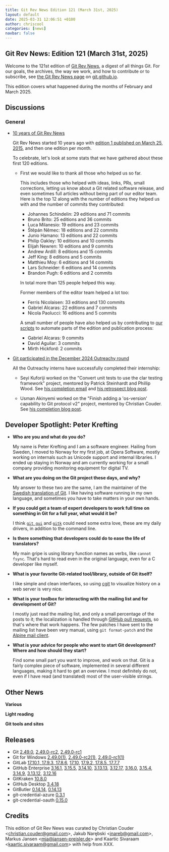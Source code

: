 ```yaml
---
title: Git Rev News Edition 121 (March 31st, 2025)
layout: default
date: 2025-03-31 12:06:51 +0100
author: chriscool
categories: [news]
navbar: false
---
```


## Git Rev News: Edition 121 (March 31st, 2025)

Welcome to the 121st edition of [Git Rev News](https://git.github.io/rev_news/rev_news/),
a digest of all things Git. For our goals, the archives, the way we work, and how to contribute or to
subscribe, see [the Git Rev News page](https://git.github.io/rev_news/rev_news/) on [git.github.io](http://git.github.io).

This edition covers what happened during the months of February and March 2025.

## Discussions

### General

* [10 years of Git Rev News](https://git.github.io/rev_news/archive/)

  Git Rev News started 10 years ago with
  [edition 1 published on March 25, 2015](https://git.github.io/rev_news/2015/03/25/edition-1/),
  and then one edition per month.

  To celebrate, let's look at some stats that we have gathered about
  these first 120 editions.

  + First we would like to thank all those who helped us so far.

    This includes those who helped with ideas, links, PRs, small
    corrections, letting us know about a Git related software release,
    and even sometimes full articles without being part of our editor
    team. Here is the top 12 along with the number of editions they
    helped us with and the number of commits they contributed:

    - Johannes Schindelin: 29 editions and 71 commits
    - Bruno Brito: 25 editions and 36 commits
    - Luca Milanesio: 19 editions and 23 commits
    - Štěpán Němec: 18 editions and 22 commits
    - Junio Hamano: 13 editions and 22 commits
    - Philip Oakley: 10 editions and 10 commits
    - Elijah Newren: 10 editions and 9 commits
    - Andrew Ardill: 8 editions and 15 commits
    - Jeff King: 8 editions and 5 commits
    - Matthieu Moy: 6 editions and 14 commits
    - Lars Schneider: 6 editions and 14 commits
    - Brandon Pugh: 6 editions and 2 commits

    In total more than 125 people helped this way.

    Former members of the editor team helped a lot too:

    - Ferris Nicolaisen: 33 editions and 130 commits
    - Gabriel Alcaras: 22 editions and 7 commits
    - Nicola Paolucci: 16 editions and 5 commits

    A small number of people have also helped us by contributing to
    [our scripts](https://github.com/chriscool/getreleases/) to
    automate parts of the edition and publication process:

    - Gabriel Alcaras: 9 commits
    - David Aguilar: 3 commits
    - Mirth Hickford: 2 commits


* [Git participated in the December 2024 Outreachy round](https://www.outreachy.org/alums/2024-12/)

  All the Outreachy interns have successfully completed their
  internship:

  - Seyi Kuforiji worked on the "Convert unit tests to use the clar
    testing framework" project, mentored by Patrick Steinhardt and
    Phillip Wood. See
	[his completion email](https://lore.kernel.org/git/CAGedMtcLRjr0GVNYmUU_tacrA0aRvOCYFGyOy0FACTBL=X3cwA@mail.gmail.com/)
	and
	[his retrospect blog post](https://seyi-kuforiji-902b48.gitlab.io/posts/a-retrospect-on-new-test-conversions).

  - Usman Akinyemi worked on the "Finish adding a 'os-version'
    capability to Git protocol v2" project, mentored by Christian
    Couder. See
	[his completion blog post](https://uniqueusman.hashnode.dev/my-outreachy-internship-experience-at-git).

<!---
### Reviews
-->

<!---
### Support
-->

## Developer Spotlight: Peter Krefting

* **Who are you and what do you do?**

  My name is Peter Krefting and I am a software engineer. Hailing from Sweden,
  I moved to Norway for my first job, at Opera Software, mostly working on
  internals such as Unicode support and internal libraries. I ended up staying
  in Norway and am currently working for a small company providing monitoring
  equipment for digital TV.

* **What are you doing on the Git project these days, and why?**

  My answer to these two are the same, I am the maintainer of the
  [Swedish translation of Git](https://github.com/git-l10n/git-po/blob/master/po/sv.po).
  I like having software running in my own language, and sometimes
  you have to take matters in your own hands.

* **If you could get a team of expert developers to work full time on
  something in Git for a full year, what would it be?**

  I think [`git gui`](https://git-scm.com/docs/git-gui) and
  [`gitk`](https://git-scm.com/docs/gitk) could need some extra love,
  these are my daily drivers, in addition to the command line.

* **Is there something that developers could do to ease the life of
  translators?**

  My main gripe is using library function names as verbs,
  like `cannot fsync`. That's hard to read even in the original
  language, even for a C developer like myself.

* **What is your favorite Git-related tool/library, outside of
  Git itself?**

  I like simple and clean interfaces, so using [cgit](https://wiki.archlinux.org/title/Cgit)
  to visualize history on a web server is very nice.

* **What is your toolbox for interacting with the mailing list and for
  development of Git?**

  I mostly just read the mailing list, and only a small percentage of the
  posts to it; the localization is handled through [GitHub pull requests](https://github.com/git-l10n/git-po/pulls?q=is%3Apr),
  so that's where that work happens. The few patches I have sent to the
  mailing list have been very manual, using `git format-patch` and
  the [Alpine mail client](https://alpineapp.email/).

* **What is your advice for people who want to start Git development?
  Where and how should they start?**

  Find some small part you want to improve, and work on that. Git is a
  fairly complex piece of software, implemented in several different
  languages, making it hard to get an overview. I most definitely do not,
  even if I have read (and translated) most of the user-visible strings.


## Other News

__Various__


__Light reading__

<!---
__Easy watching__
-->

__Git tools and sites__


## Releases

+ Git [2.49.0](https://public-inbox.org/git/xmqqfrjfilc8.fsf@gitster.g/),
[2.49.0-rc2](https://public-inbox.org/git/xmqq34fk958s.fsf@gitster.g/),
[2.49.0-rc1](https://public-inbox.org/git/xmqqjz94r8p0.fsf@gitster.g/)
+ Git for Windows [2.49.0(1)](https://github.com/git-for-windows/git/releases/tag/v2.49.0.windows.1),
[2.49.0-rc2(1)](https://github.com/git-for-windows/git/releases/tag/v2.49.0-rc2.windows.1),
[2.49.0-rc1(1)](https://github.com/git-for-windows/git/releases/tag/v2.49.0-rc1.windows.1)
+ GitLab [17.10.1, 17.9.3, 17.8.6](https://about.gitlab.com/releases/2025/03/26/patch-release-gitlab-17-10-1-released/),
[17.10](https://about.gitlab.com/releases/2025/03/20/gitlab-17-10-released/),
[17.9.2, 17.8.5, 17.7.7](https://about.gitlab.com/releases/2025/03/12/patch-release-gitlab-17-9-2-released/)
+ GitHub Enterprise [3.16.1](https://help.github.com/enterprise-server@3.16/admin/release-notes#3.16.1),
[3.15.5](https://help.github.com/enterprise-server@3.15/admin/release-notes#3.15.5),
[3.14.10](https://help.github.com/enterprise-server@3.14/admin/release-notes#3.14.10),
[3.13.13](https://help.github.com/enterprise-server@3.13/admin/release-notes#3.13.13),
[3.12.17](https://help.github.com/enterprise-server@3.12/admin/release-notes#3.12.17),
[3.16.0](https://help.github.com/enterprise-server@3.16/admin/release-notes#3.16.0),
[3.15.4](https://help.github.com/enterprise-server@3.15/admin/release-notes#3.15.4),
[3.14.9](https://help.github.com/enterprise-server@3.14/admin/release-notes#3.14.9),
[3.13.12](https://help.github.com/enterprise-server@3.13/admin/release-notes#3.13.12),
[3.12.16](https://help.github.com/enterprise-server@3.12/admin/release-notes#3.12.16)
+ GitKraken [10.8.0](https://help.gitkraken.com/gitkraken-client/current/)
+ GitHub Desktop [3.4.18](https://desktop.github.com/release-notes/)
+ GitButler [0.14.14](https://github.com/gitbutlerapp/gitbutler/releases/tag/release/0.14.14),
[0.14.13](https://github.com/gitbutlerapp/gitbutler/releases/tag/release/0.14.13)
+ git-credential-azure [0.3.1](https://github.com/hickford/git-credential-azure/releases/tag/v0.3.1)
+ git-credential-oauth [0.15.0](https://github.com/hickford/git-credential-oauth/releases/tag/v0.15.0)

## Credits

This edition of Git Rev News was curated by
Christian Couder &lt;<christian.couder@gmail.com>&gt;,
Jakub Narębski &lt;<jnareb@gmail.com>&gt;,
Markus Jansen &lt;<mja@jansen-preisler.de>&gt; and
Kaartic Sivaraam &lt;<kaartic.sivaraam@gmail.com>&gt;
with help from XXX.
